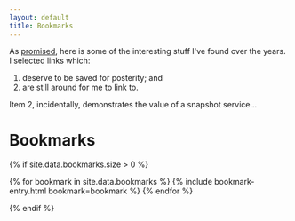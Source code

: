 ```yaml
---
layout: default
title: Bookmarks
---
```


As [promised](/2019/06/11/to-remember-is-to-live.html), here is some of the interesting stuff I've found over the years. I selected links which: 

1. deserve to be saved for posterity; and 
2. are still around for me to link to. 

Item 2, incidentally, demonstrates the value of a snapshot service... 

# Bookmarks

{% if site.data.bookmarks.size > 0 %}
<dl>
{% for bookmark in site.data.bookmarks %}
  {% include bookmark-entry.html bookmark=bookmark %}
{% endfor %}
</dl>
{% endif %}